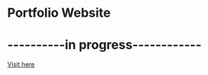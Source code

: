 # Portfolio Website

# ----------in progress------------

<a href="www.rajveergandhi.com" target="_blank">Visit here</a>

